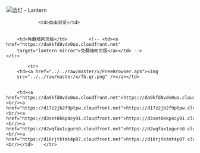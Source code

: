 

<img src="../../raw/master/x/8e0a2b81.c82003be.LanternYellow2.png" alt="蓝灯 - Lantern"/>
<table>
    <tr>
                
                <td>自由浏览</td>
        
        
        <td>免翻墙网页版</td>        <!-- <td><a href="https://da9kfd8vdv0uo.cloudfront.net"
        target="lantern-mirror">免翻墙网页版</a></td> -->
    </tr>
    
            <tr>
        <td><a href="../../raw/master/x/FreeBrowser.apk"><img
        src="../../raw/master/x/fb.qr.png" /></a></td>

        
        <td><a href="https://da9kfd8vdv0uo.cloudfront.net">https://da9kfd8vdv0uo.cloudfront.net</a><br/><a href="https://d17z2jb2f9ptpw.cloudfront.net">https://d17z2jb2f9ptpw.cloudfront.net</a><br/><a href="https://d3set0kkp4cy91.cloudfront.net">https://d3set0kkp4cy91.cloudfront.net</a><br/><a href="https://d2wqfax1ugurs0.cloudfront.net">https://d2wqfax1ugurs0.cloudfront.net</a><br/><a href="https://d10rjtktmt4p07.cloudfront.net">https://d10rjtktmt4p07.cloudfront.net</a><br/></td>    </tr>
</table>
